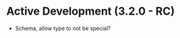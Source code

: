 Active Development (3.2.0 - RC)
=====================================
* Schema, allow type to not be special?